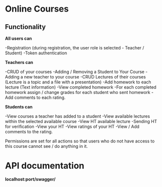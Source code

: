 # Online Courses

## Functionality 

**All users can**

-Registration (during registration, the user role is selected - Teacher / Student)
-Token authentication 

**Teachers can**

-CRUD of your courses
-Adding / Removing a Student to Your Course
-Adding a new teacher to your course
-CRUD Lectures of their courses (Lecture is a topic and a file with a presentation)
-Add homework to each lecture (Text information)
-View completed homework
-For each completed homework assign / change grades for each student who sent homework
-Add comments to each rating.

**Students can**

-View courses a teacher has added to a student
-View available lectures within the selected available course
-View HT available lecture
-Sending HT for verification
-View your HT
-View ratings of your HT
-View / Add comments to the rating.

Permissions are set for all actions so that users who do not have access to this course cannot see / do anything in it.

# API documentation 

**localhost:port/swagger/**
